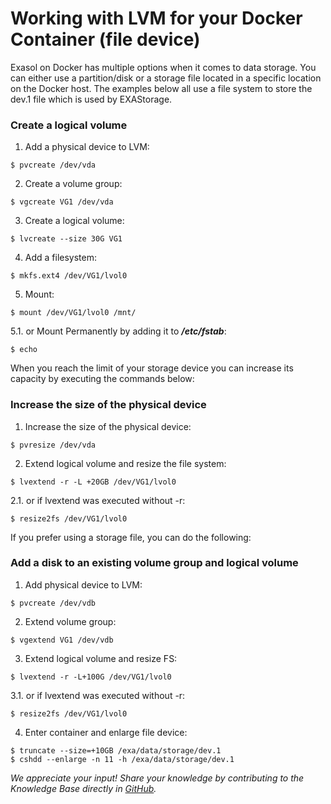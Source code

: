 # Working with LVM for your Docker Container (file device) 
Exasol on Docker has multiple options when it comes to data storage. You can either use a partition/disk or a storage file located in a specific location on the Docker host. The examples below all use a file system to store the dev.1 file which is used by EXAStorage.

### Create a logical volume

1. Add a physical device to LVM:


```
$ pvcreate /dev/vda 
```
2. Create a volume group:


```
$ vgcreate VG1 /dev/vda 
```
3. Create a logical volume:


```
$ lvcreate --size 30G VG1 
```
4. Add a filesystem:


```
$ mkfs.ext4 /dev/VG1/lvol0 
```
5. Mount:


```
$ mount /dev/VG1/lvol0 /mnt/ 
```
5.1. or Mount Permanently by adding it to ***/etc/fstab***:


```
$ echo 
```
When you reach the limit of your storage device you can increase its capacity by executing the commands below:

### Increase the size of the physical device

1. Increase the size of the physical device:


```
$ pvresize /dev/vda 
```
2. Extend logical volume and resize the file system:


```
$ lvextend -r -L +20GB /dev/VG1/lvol0 
```
2.1. or if lvextend was executed without -r:


```
$ resize2fs /dev/VG1/lvol0 
```
If you prefer using a storage file, you can do the following:

### Add a disk to an existing volume group and logical volume

1. Add physical device to LVM:


```
$ pvcreate /dev/vdb 
```
2. Extend volume group:


```
$ vgextend VG1 /dev/vdb 
```
3. Extend logical volume and resize FS:


```
$ lvextend -r -L+100G /dev/VG1/lvol0 
```
3.1. or if lvextend was executed without -r:


```
$ resize2fs /dev/VG1/lvol0 
```
4. Enter container and enlarge file device:


```
$ truncate --size=+10GB /exa/data/storage/dev.1 
$ cshdd --enlarge -n 11 -h /exa/data/storage/dev.1
```

*We appreciate your input! Share your knowledge by contributing to the Knowledge Base directly in [GitHub](https://github.com/exasol/public-knowledgebase).* 